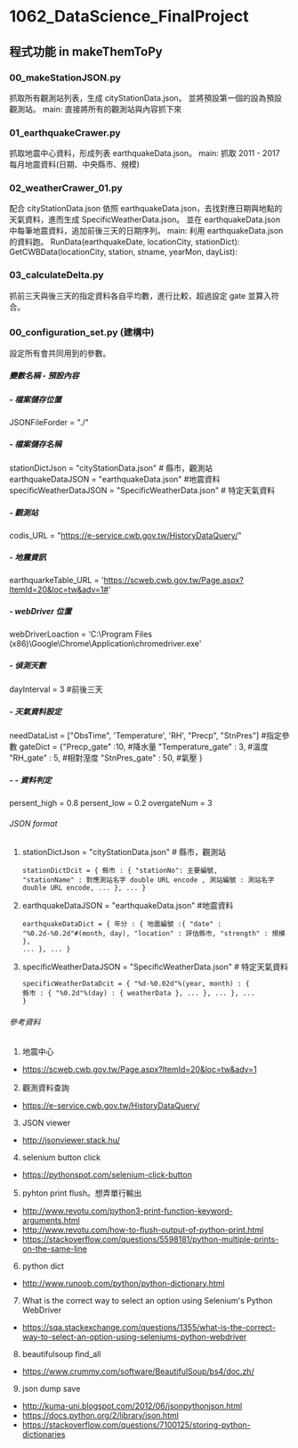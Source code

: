 # 1062_DataScience_FinalProject

## 程式功能 in makeThemToPy
 
### 00_makeStationJSON.py
抓取所有觀測站列表，生成 cityStationData.json。
並將預設第一個的設為預設觀測站。
main: 直接將所有的觀測站與內容抓下來

### 01_earthquakeCrawer.py
抓取地震中心資料，形成列表 earthquakeData.json。
main: 抓取 2011 - 2017 每月地震資料(日期、中央縣市、規模)

### 02_weatherCrawer_01.py
配合 cityStationData.json 依照 earthquakeData.json，去找對應日期與地點的天氣資料，進而生成 SpecificWeatherData.json。
並在 earthquakeData.json 中每筆地震資料，追加前後三天的日期序列。
main: 利用 earthquakeData.json 的資料跑。
RunData(earthquakeDate, locationCity, stationDict): 
GetCWBData(locationCity, station, stname, yearMon, dayList): 

### 03_calculateDelta.py
抓前三天與後三天的指定資料各自平均數，進行比較，超過設定 gate 並算入符合。


### 00_configuration_set.py (建構中)
設定所有會共同用到的參數。

##### 變數名稱 - 預設內容
##### - 檔案儲存位置
JSONFileForder = "./"

##### - 檔案儲存名稱
stationDictJson = "cityStationData.json" # 縣市，觀測站
earthquakeDataJSON = "earthquakeData.json" #地震資料
specificWeatherDataJSON = "SpecificWeatherData.json" # 特定天氣資料

##### - 觀測站
codis_URL = "https://e-service.cwb.gov.tw/HistoryDataQuery/"

##### - 地震資訊
earthquarkeTable_URL = 'https://scweb.cwb.gov.tw/Page.aspx?ItemId=20&loc=tw&adv=1#'

##### - webDriver 位置
webDriverLoaction = 'C:\Program Files (x86)\Google\Chrome\Application\chromedriver.exe'

##### - 偵測天數
dayInterval = 3 #前後三天

##### - 天氣資料設定
needDataList = ["ObsTime", 'Temperature', 'RH', "Precp", "StnPres"] #指定參數
gateDict = {"Precp_gate"       :10, #降水量 
            "Temperature_gate" : 3, #溫度
            "RH_gate"          : 5, #相對溼度
            "StnPres_gate"     : 50, #氣壓
                       }
##### - - 資料判定
persent_high = 0.8
persent_low = 0.2
overgateNum = 3

###### JSON format
  1. stationDictJson = "cityStationData.json" # 縣市，觀測站
    <pre><code>stationDictDcit = { 縣市 : { 
                                "stationNo": 主要編號, 
                               "stationName" : 對應測站名字 double URL encode , 
                                 測站編號 : 測站名字 double URL encode, ...
                                }, ...
                        }</code></pre>
  2. earthquakeDataJSON = "earthquakeData.json" #地震資料
    <pre><code>earthquakeDataDict = { 年分 : {
                                               地震編號 :{
                                               "date" : "%0.2d-%0.2d"#(month, day),
                                               "location" : 評估縣市, 
                                               "strength" : 規模
                                               }, ...
                                   }, ...
                           }</code></pre>
  3. specificWeatherDataJSON = "SpecificWeatherData.json" # 特定天氣資料
    <pre><code>specificWeatherDataDcit = { "%d-%0.02d"%(year, month) : {
    縣市 : {
    "%0.2d"%(day) : { weatherData }, ...
                                                                      }, ...
                                                             }, ...
                               }</code></pre>

###### 參考資料
 1. 地震中心
  - https://scweb.cwb.gov.tw/Page.aspx?ItemId=20&loc=tw&adv=1
 2. 觀測資料查詢
  - https://e-service.cwb.gov.tw/HistoryDataQuery/
 3. JSON viewer
  - http://jsonviewer.stack.hu/
 4. selenium button click
  - https://pythonspot.com/selenium-click-button
 5. pyhton print flush。想弄單行輸出
  -  http://www.revotu.com/python3-print-function-keyword-arguments.html
  - http://www.revotu.com/how-to-flush-output-of-python-print.html
  - https://stackoverflow.com/questions/5598181/python-multiple-prints-on-the-same-line
 6. python dict
  - http://www.runoob.com/python/python-dictionary.html
 7. What is the correct way to select an option using Selenium's Python WebDriver
  - https://sqa.stackexchange.com/questions/1355/what-is-the-correct-way-to-select-an-option-using-seleniums-python-webdriver
 8. beautifulsoup find_all
  - https://www.crummy.com/software/BeautifulSoup/bs4/doc.zh/
 9. json dump save
  - http://kuma-uni.blogspot.com/2012/06/jsonpythonjson.html
  - https://docs.python.org/2/library/json.html
  - https://stackoverflow.com/questions/7100125/storing-python-dictionaries
